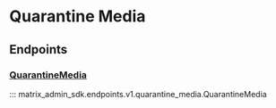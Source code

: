 # Quarantine Media

## Endpoints
### [QuarantineMedia](https://matrix-org.github.io/synapse/latest/admin_api/media_admin_api.html#quarantine-media)
::: matrix_admin_sdk.endpoints.v1.quarantine_media.QuarantineMedia
